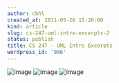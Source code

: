```yaml
---
author: cbhl
created_at: 2011-05-26 15:26:00
kind: article
slug: cs-247-uml-intro-excerpts-2
status: publish
title: CS 247 - UML Intro Excerpts
wordpress_id: '986'
---
```


![image](http://blog.azuresky.ca/blog/wp-content/uploads/2011/05/wpid-IMG_20110526_1431431.jpg)
![image](http://blog.azuresky.ca/blog/wp-content/uploads/2011/05/wpid-IMG_20110526_1520581.jpg)
![image](http://blog.azuresky.ca/blog/wp-content/uploads/2011/05/wpid-IMG_20110526_153240.jpg)
